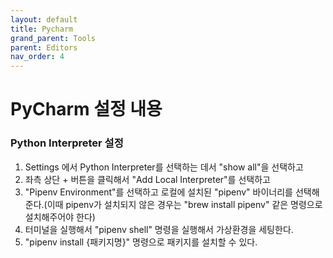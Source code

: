 ```yaml
---
layout: default
title: Pycharm
grand_parent: Tools
parent: Editors
nav_order: 4
---
```


# PyCharm 설정 내용

### Python Interpreter 설정

1. Settings 에서 Python Interpreter를 선택하는 데서 "show all"을 선택하고
2. 좌측 상단 + 버튼을 클릭해서 "Add Local Interpreter"를 선택하고
3. "Pipenv Environment"를 선택하고 로컬에 설치된 "pipenv" 바이너리를 선택해준다.(이때 pipenv가 설치되지 않은 경우는 "brew install pipenv" 같은 명령으로 설치해주어야 한다)
4. 터미널을 실행해서 "pipenv shell" 명령을 실행해서 가상환경을 세팅한다.
5. "pipenv install {패키지명}" 명령으로 패키지를 설치할 수 있다.

###
